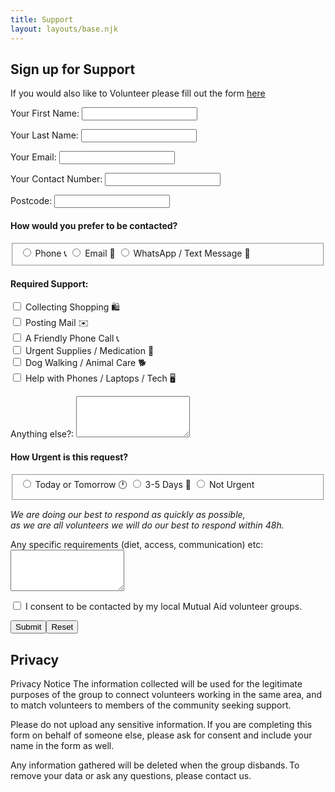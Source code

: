 ```yaml
---
title: Support
layout: layouts/base.njk
---
```


## Sign up for Support

If you would also like to Volunteer please fill out the form [here](/volunteer)

<section id="assistance">
  <div class="form-card">
    <form name="assistance-mildmay" method="POST" data-netlify="true">
    <p>
        <label>Your First Name: <input type="text" name="firstname" class="form-input" /></label>
    </p>
    <p>
        <label>Your Last Name: <input type="text" name="lastname" class="form-input" /></label>   
    </p>
    <p>
        <label>Your Email: <input type="email" name="email" class="form-input" /></label>
    </p>
    <p>
        <label>Your Contact Number: <input type="tel" name="contact" class="form-input" /></label>
    </p>
    <p>
        <label>Postcode: <input type="text" name="postcode" class="form-input" /></label>
    </p>
    <h4>How would you prefer to be contacted?</h4>
    <p>
      <fieldset id="contact-preference">
        <input type="radio" value="phone" name="contact-preference" class="form-input">
        <label for="phone">Phone 📞 </label>
        <input type="radio" value="email" name="contact-preference" class="form-input">
        <label for="email">Email 📧 </label>
        <input type="radio" value="sms" name="contact-preference" class="form-input">
        <label for="email">WhatsApp / Text Message 📲 </label>
      </fieldset>
    </p>
        <h4>Required Support:</h4>
    <p>
        <input type="checkbox" id="shopping" name="shopping" value="true" class="form-input">
        <label for="shopping">Collecting Shopping 🛍️ </label>
        <br>      
        <input type="checkbox" id="mail" name="mail" value="true" class="form-input">
        <label for="mail"> Posting Mail ✉️</label>
        <br>
        <input type="checkbox" id="phonecall" name="phonecall" value="true" class="form-input">
        <label for="phonecall"> A Friendly Phone Call 📞</label>
        <br>
        <input type="checkbox" id="supplies" name="supplies" value="true" class="form-input">
        <label for="supplies"> Urgent Supplies / Medication 💊</label>
        <br>
        <input type="checkbox" id="dogwalk" name="dogwalk" value="true" class="form-input">
        <label for="dogwalk"> Dog Walking / Animal Care 🐕</label>
        <br/>
        <input type="checkbox" id="tech-help" name="tech-help" value="true" class="form-input">
        <label for="tech-help">Help with Phones / Laptops / Tech  🖥️</label>
        <br/>  
    </p>
      <p>
        <label>Anything else?: <textarea rows="4" name="assist-what" class="form-input"></textarea></label>
      </p>
      <h4>How Urgent is this request?</h4>
      <p>
        <fieldset id="urgency">
          <input type="radio" name="urgency" value="day" class="form-input">
          <label for="daytime">Today or Tomorrow 🕐</label>
          <input type="radio" name="urgency" value="week" class="form-input">
          <label for="evening">3-5 Days 📅</label>
          <input type="radio" name="urgency" value="noturgent" class="form-input">
          <label for="irregular">Not Urgent</label>
        </fieldset>
      </p>
      <i>
        We are doing our best to respond as quickly as possible,
        <br/>
        as we are all volunteers we will do our best to respond within 48h. 
      </i>
      <p>
        <label>Any specific requirements (diet, access, communication) etc: <textarea rows="4" name="assist-requirements" class="form-input"></textarea></label>
      </p>
      <p>
        <div data-netlify-recaptcha="true"></div>
      </p>
      <p>
        <input type="checkbox" id="consent" name="consent" value="true" class="form-input">
        <label for="consent">I consent to be contacted by my local Mutual Aid volunteer groups.</label>
      </p>
      <p>
        <input type="submit" class="button"></input><button type="reset" class="button">Reset</button>
      </p>
    </form>
  </div>
</section>

## Privacy

Privacy Notice
The information collected will be used for the legitimate purposes of the group to connect volunteers working in the same area, and to match volunteers to members of the community seeking support. 

Please do not upload any sensitive information. If you are completing this form on behalf of someone else, please ask for consent and include your name in the form as well. 

Any information gathered will be deleted when the group disbands. To remove your data or ask any questions, please contact us.

